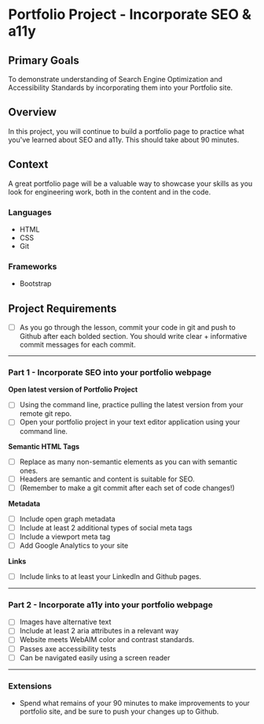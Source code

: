 # Portfolio Project - Incorporate SEO & a11y

## Primary Goals
To demonstrate understanding of Search Engine Optimization and Accessibility Standards by incorporating them into your Portfolio site.

## Overview
In this project, you will continue to build a portfolio page to practice what you've learned about SEO and a11y. This should take about 90 minutes.

## Context
A great portfolio page will be a valuable way to showcase your skills as you look for engineering work, both in the content and in the code.

### Languages
- HTML
- CSS
- Git

### Frameworks
- Bootstrap

## Project Requirements

- [ ] As you go through the lesson, commit your code in git and push to Github after each bolded section. You should write clear + informative commit messages for each commit.
-----

### Part 1 - Incorporate SEO into your portfolio webpage

**Open latest version of Portfolio Project**
- [ ] Using the command line, practice pulling the latest version from your remote git repo.
- [ ] Open your portfolio project in your text editor application using your command line.

**Semantic HTML Tags**  
- [ ] Replace as many non-semantic elements as you can with semantic ones.
- [ ] Headers are semantic and content is suitable for SEO.
- [ ] (Remember to make a git commit after each set of code changes!)

**Metadata**  
- [ ] Include open graph metadata
- [ ] Include at least 2 additional types of social meta tags
- [ ] Include a viewport meta tag
- [ ] Add Google Analytics to your site

**Links**  
- [ ] Include links to at least your LinkedIn and Github pages.

-----

### Part 2 - Incorporate a11y into your portfolio webpage
- [ ] Images have alternative text
- [ ] Include at least 2 aria attributes in a relevant way
- [ ] Website meets WebAIM color and contrast standards.
- [ ] Passes axe accessibility tests
- [ ] Can be navigated easily using a screen reader

-----

### Extensions
- Spend what remains of your 90 minutes to make improvements to your portfolio site, and be sure to push your changes up to Github.

